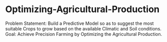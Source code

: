 # Optimizing-Agricultural-Production
Problem Statement: Build a Predictive Model so as to suggest the most suitable Crops to grow based on the available Climatic and Soil conditions.
Goal: Achieve Precision Farming by Optimizing the Agricultural Production.
